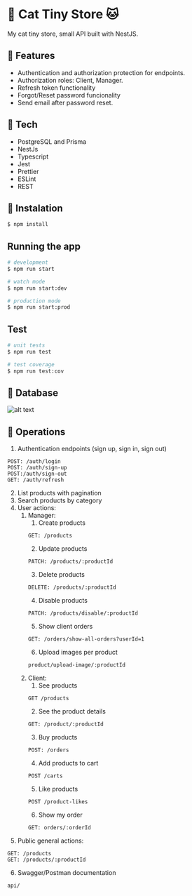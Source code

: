 # :mushroom: Cat Tiny Store :cat:

My cat tiny store, small API built with NestJS.

## :mushroom:  Features

- Authentication and authorization protection for endpoints.
- Authorization roles: Client, Manager.
- Refresh token functionality
- Forgot/Reset password funcionality
- Send email after password reset.

## :mushroom: Tech

- PostgreSQL and Prisma
- NestJs
- Typescript
- Jest
- Prettier
- ESLint
- REST

## :mushroom: Instalation

```bash
$ npm install
```

## Running the app

```bash
# development
$ npm run start

# watch mode
$ npm run start:dev

# production mode
$ npm run start:prod
```

## Test

```bash
# unit tests
$ npm run test

# test coverage
$ npm run test:cov
```

## :mushroom: Database
![alt text](https://drive.google.com/file/d/10CX5C3hlMezyKXhO6b0dKIt7uvB9hmFJ/view?usp=drive_link)

## :mushroom: Operations
1. Authentication endpoints (sign up, sign in, sign out)
```
POST: /auth/login
POST: /auth/sign-up
POST:/auth/sign-out
GET: /auth/refresh
```
2. List products with pagination
3. Search products by category
4. User actions:
    1. Manager:
        1. Create products
        ```
        GET: /products
        ```
        2. Update products
        ```
        PATCH: /products/:productId
        ```
        3. Delete products
        ```
        DELETE: /products/:productId
        ```
        4. Disable products
        ```
        PATCH: /products/disable/:productId
        ```
        5. Show client orders
        ```
        GET: /orders/show-all-orders?userId=1
        ```
        6. Upload images per product
        ```
        product/upload-image/:productId
        ```
    2. Client:
        1. See products
        ```
        GET /products
        ```
        2. See the product details
        ```
        GET: /product/:productId
        ```
        3. Buy products
        ```
        POST: /orders
        ```
        4. Add products to cart
        ```
        POST /carts
        ```
        5. Like products
        ```
        POST /product-likes
        ```
        6. Show my order
        ```
        GET: orders/:orderId
        ```
5. Public general actions:
```
GET: /products
GET: /products/:productId
```
6. Swagger/Postman documentation
```
api/
```